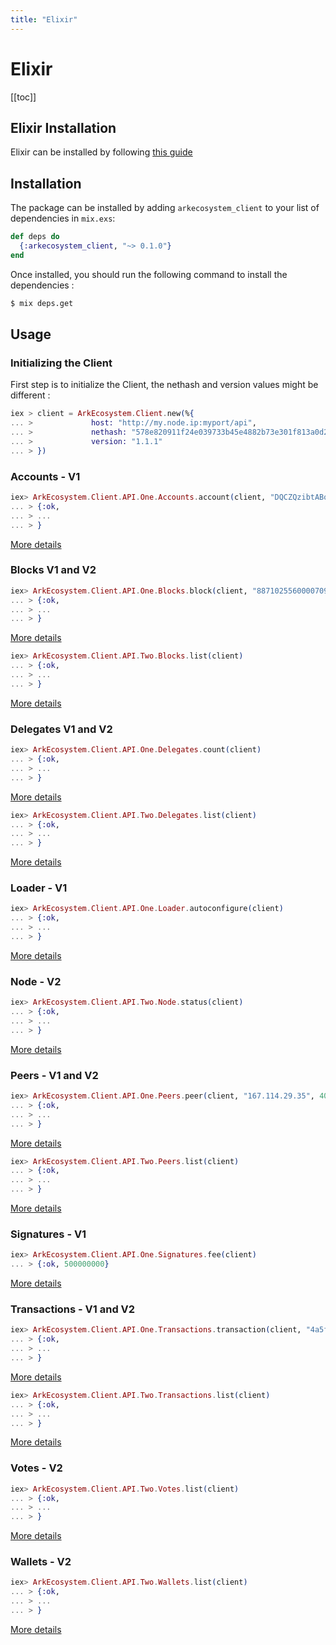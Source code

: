```yaml
---
title: "Elixir"
---
```


# Elixir

[[toc]]

## Elixir Installation

Elixir can be installed by following [this guide](https://elixir-lang.org/install.html)

## Installation

The package can be installed by adding `arkecosystem_client` to your list of dependencies in `mix.exs`:

```elixir
def deps do
  {:arkecosystem_client, "~> 0.1.0"}
end
```

Once installed, you should run the following command to install the dependencies :
```bash
$ mix deps.get
```

## Usage

### Initializing the Client

First step is to initialize the Client, the nethash and version values might be different :

```elixir
iex > client = ArkEcosystem.Client.new(%{
... >             host: "http://my.node.ip:myport/api",
... >             nethash: "578e820911f24e039733b45e4882b73e301f813a0d2c31330dafda84534ffa23",
... >             version: "1.1.1"
... > })
```

### Accounts - V1

```elixir
iex> ArkEcosystem.Client.API.One.Accounts.account(client, "DQCZQzibtABoggT9ygSzFNQ3A7PJyxttPP")
... > {:ok,
... > ...
... > }
```

[More details](https://github.com/ArkEcosystem/elixir-client/blob/master/lib/arkecosystem/client/api/one/accounts.ex#L13)

### Blocks V1 and V2

```elixir
iex> ArkEcosystem.Client.API.One.Blocks.block(client, "887102556000070987")
... > {:ok,
... > ...
... > }
```

[More details](https://github.com/ArkEcosystem/elixir-client/blob/master/lib/arkecosystem/client/api/one/blocks.ex#L13)

```elixir
iex> ArkEcosystem.Client.API.Two.Blocks.list(client)
... > {:ok,
... > ...
... > }
```

[More details](https://github.com/ArkEcosystem/elixir-client/blob/master/lib/arkecosystem/client/api/two/blocks.ex#L9)

### Delegates V1 and V2

```elixir
iex> ArkEcosystem.Client.API.One.Delegates.count(client)
... > {:ok,
... > ...
... > }
```

[More details](https://github.com/ArkEcosystem/elixir-client/blob/master/lib/arkecosystem/client/api/one/delegates.ex#L13)

```elixir
iex> ArkEcosystem.Client.API.Two.Delegates.list(client)
... > {:ok,
... > ...
... > }
```

[More details](https://github.com/ArkEcosystem/elixir-client/blob/master/lib/arkecosystem/client/api/two/delegates.ex#L8)

### Loader - V1

```elixir
iex> ArkEcosystem.Client.API.One.Loader.autoconfigure(client)
... > {:ok,
... > ...
... > }
```

[More details](https://github.com/ArkEcosystem/elixir-client/blob/master/lib/arkecosystem/client/api/one/loader.ex#L13)

### Node - V2

```elixir
iex> ArkEcosystem.Client.API.Two.Node.status(client)
... > {:ok,
... > ...
... > }
```

[More details](https://github.com/ArkEcosystem/elixir-client/blob/master/lib/arkecosystem/client/api/two/node.ex#L8)

### Peers - V1 and V2

```elixir
iex> ArkEcosystem.Client.API.One.Peers.peer(client, "167.114.29.35", 4002)
... > {:ok,
... > ...
... > }
```

[More details](https://github.com/ArkEcosystem/elixir-client/blob/master/lib/arkecosystem/client/api/one/peers.ex#L13)

```elixir
iex> ArkEcosystem.Client.API.Two.Peers.list(client)
... > {:ok,
... > ...
... > }
```

[More details](https://github.com/ArkEcosystem/elixir-client/blob/master/lib/arkecosystem/client/api/two/peers.ex#L8)

### Signatures - V1

```elixir
iex> ArkEcosystem.Client.API.One.Signatures.fee(client)
... > {:ok, 500000000}
```

[More details](https://github.com/ArkEcosystem/elixir-client/blob/master/lib/arkecosystem/client/api/one/signatures.ex#L13)

### Transactions - V1 and V2

```elixir
iex> ArkEcosystem.Client.API.One.Transactions.transaction(client, "4a5f96b24091b747fb7fd34952ef465d9b8ec5f73d1b234405bf2718d2a87d56")
... > {:ok,
... > ...
... > }
```

[More details](https://github.com/ArkEcosystem/elixir-client/blob/master/lib/arkecosystem/client/api/one/transactions.ex#L13)

```elixir
iex> ArkEcosystem.Client.API.Two.Transactions.list(client)
... > {:ok,
... > ...
... > }
```

[More details](https://github.com/ArkEcosystem/elixir-client/blob/master/lib/arkecosystem/client/api/two/transactions.ex#L8)

### Votes - V2

```elixir
iex> ArkEcosystem.Client.API.Two.Votes.list(client)
... > {:ok,
... > ...
... > }
```

[More details](https://github.com/ArkEcosystem/elixir-client/blob/master/lib/arkecosystem/client/api/two/votes.ex#L8)

### Wallets - V2

```elixir
iex> ArkEcosystem.Client.API.Two.Wallets.list(client)
... > {:ok,
... > ...
... > }
```

[More details](https://github.com/ArkEcosystem/elixir-client/blob/master/lib/arkecosystem/client/api/two/wallets.ex#L8)
